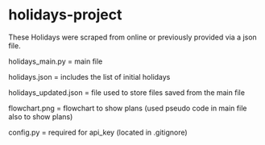 # holidays-project

These Holidays were scraped from online or previously provided via a json file.

holidays_main.py = main file

holidays.json = includes the list of initial holidays

holidays_updated.json = file used to store files saved from the main file

flowchart.png = flowchart to show plans (used pseudo code in main file also to show plans)

config.py = required for api_key (located in .gitignore)
